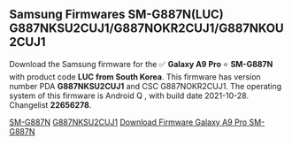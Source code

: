 <h2>Samsung Firmwares SM-G887N(LUC) G887NKSU2CUJ1/G887NOKR2CUJ1/G887NKOU2CUJ1</h2>
Download the Samsung firmware for the ✅ <strong>Galaxy A9 Pro </strong> ⭐ <strong>SM-G887N</strong> with product code <strong>LUC</strong> <strong> from South Korea</strong>. This firmware has version number PDA <strong>G887NKSU2CUJ1</strong> and CSC G887NOKR2CUJ1. The operating system of this firmware is Android Q , with build date 2021-10-28. Changelist <strong>22656278</strong>.


[SM-G887N](https://samfirm.shop/samsung/model/SM-G887N)
[G887NKSU2CUJ1](https://samfirm.shop/samsung/pda/G887NKSU2CUJ1)
[Download Firmware Galaxy A9 Pro SM-G887N](https://samfirm.shop/samsung/firmware/469240)
